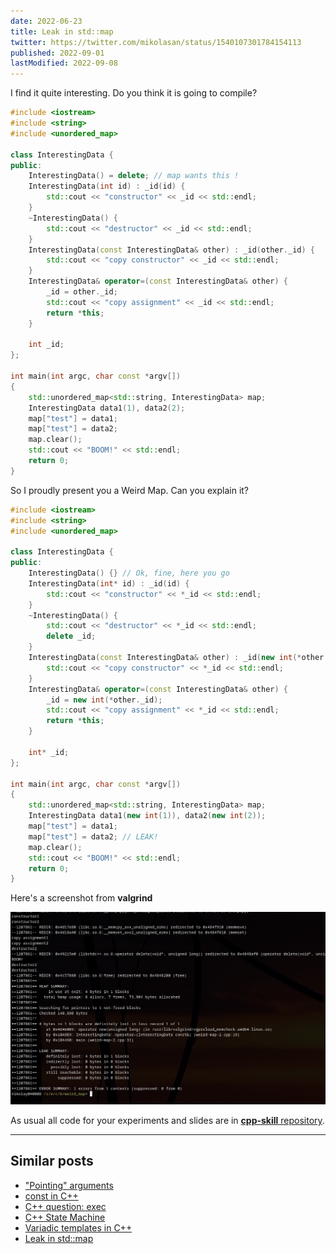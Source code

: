 ```yaml
---
date: 2022-06-23
title: Leak in std::map
twitter: https://twitter.com/mikolasan/status/1540107301784154113
published: 2022-09-01
lastModified: 2022-09-08
---
```


I find it quite interesting. Do you think it is going to compile?

```cpp
#include <iostream>
#include <string>
#include <unordered_map>

class InterestingData {
public:
    InterestingData() = delete; // map wants this !
    InterestingData(int id) : _id(id) {
        std::cout << "constructor" << _id << std::endl;
    }
    ~InterestingData() {
        std::cout << "destructor" << _id << std::endl;
    }
    InterestingData(const InterestingData& other) : _id(other._id) {
        std::cout << "copy constructor" << _id << std::endl;
    }
    InterestingData& operator=(const InterestingData& other) {
        _id = other._id;
        std::cout << "copy assignment" << _id << std::endl;
        return *this;
    }

    int _id;
};

int main(int argc, char const *argv[])
{
    std::unordered_map<std::string, InterestingData> map;
    InterestingData data1(1), data2(2);
    map["test"] = data1;
    map["test"] = data2;
    map.clear();
    std::cout << "BOOM!" << std::endl;
    return 0;
}
```

So I proudly present you a Weird Map. Can you explain it?

```cpp
#include <iostream>
#include <string>
#include <unordered_map>

class InterestingData {
public:
    InterestingData() {} // Ok, fine, here you go
    InterestingData(int* id) : _id(id) {
        std::cout << "constructor" << *_id << std::endl;
    }
    ~InterestingData() {
        std::cout << "destructor" << *_id << std::endl;
        delete _id;
    }
    InterestingData(const InterestingData& other) : _id(new int(*other._id)) {
        std::cout << "copy constructor" << *_id << std::endl;
    }
    InterestingData& operator=(const InterestingData& other) {
        _id = new int(*other._id);
        std::cout << "copy assignment" << *_id << std::endl;
        return *this;
    }

    int* _id;
};

int main(int argc, char const *argv[])
{
    std::unordered_map<std::string, InterestingData> map;
    InterestingData data1(new int(1)), data2(new int(2));
    map["test"] = data1;
    map["test"] = data2; // LEAK!
    map.clear();
    std::cout << "BOOM!" << std::endl;
    return 0;
}
```

Here's a screenshot from **valgrind**

![a screenshot from valgrind](./cpp-map-leak.png)


As usual all code for your experiments and slides are in [**cpp-skill** repository](https://github.com/mikolasan/cpp-skill/tree/master/weird_map).


----

## Similar posts

- ["Pointing" arguments](/code/cpp/pointing-arguments)
- [const in C++](/code/cpp/const-ness)
- [C++ question: exec](/code/cpp/exec-function)
- [C++ State Machine](/code/cpp/advanced-finite-state-machine)
- [Variadic templates in C++](/code/cpp/variadic-templates)
- [Leak in std::map](/code/cpp/leak-in-std-map)